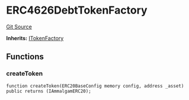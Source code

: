 # ERC4626DebtTokenFactory
[Git Source](https://github.com/Ammalgam-Protocol/core-v1/blob/0225322e5b1d4d1ce3ec3ffc220dfd4d8afaf521/contracts/factories/ERC4626DebtTokenFactory.sol)

**Inherits:**
[ITokenFactory](/docs/developer-guide/contracts/interfaces/factories/ITokenFactory.sol/interface.ITokenFactory.md)


## Functions
### createToken


```solidity
function createToken(ERC20BaseConfig memory config, address _asset) public returns (IAmmalgamERC20);
```

